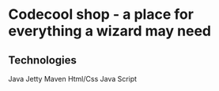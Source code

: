 # Codecool shop - a place for everything a wizard may need

## Technologies

Java
Jetty
Maven
Html/Css
Java Script
